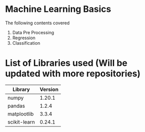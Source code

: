 # Machine Learning Basics
The following contents covered
1. Data Pre Processing
2. Regression
3. Classification

# List of Libraries used (Will be updated with more repositories)
| Library | Version |  
|--------|----------|  
| numpy | 1.20.1 | 
| pandas | 1.2.4 |  
| matplootlib | 3.3.4 |  
| scikit-learn | 0.24.1 |  
  
